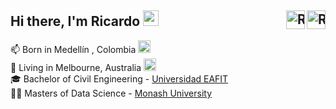 <div id="texts" style="white-space:nowrap;">
     <h2> Hi there, I'm Ricardo <img src="https://media.giphy.com/media/hvRJCLFzcasrR4ia7z/giphy.gif" width="25px">
       <a href="https://www.linkedin.com/in/ricardo-arias-salazar/">  
            <img align="right" alt="Ricardo Arias | LinkedIn" width="30px" src="https://img.icons8.com/color/48/000000/linkedin.png" /></a>         
     <a href="mailto:rari0002@student.monash.edu"><img align="right" alt="Ricardo Arias | Gmail" width="30px"src="https://img.icons8.com/fluent/48/000000/gmail-new.png" alt="email"/></a></h2>
</div>

📫  Born in Medellín , Colombia <img src="https://img.icons8.com/color/48/000000/colombia-circular.png" width="20"/>                                
📌  Living in Melbourne, Australia <img src="https://img.icons8.com/color/48/000000/australia-circular.png" width="20"/>                                   
🎓  Bachelor of Civil Engineering - [Universidad EAFIT](https://www.eafit.edu.co/)                                            
👨‍💻  Masters of Data Science - [Monash University](https://www.monash.edu)

</br>

 <!---[![Readme Card](https://github-readme-stats.vercel.app/api/pin/?username=ricardoariasalazar&repo=Text-Preprocessing)](https://github.com/ricardoariasalazar/Text-Preprocessing) --->
  <!--- 
<h3>Languages and Tools</h3>
<img align="left" width="30px" src="https://img.icons8.com/color/48/000000/python--v1.png" />
<img align="left" width="30px" src="https://icons.iconarchive.com/icons/blackvariant/button-ui-requests-5/512/RStudio-icon.png" />
<img align="left" width="30px" src="https://img.icons8.com/color/48/000000/latex.png" />
<img align="left" width="30px" src="https://img.icons8.com/fluent/48/000000/visual-studio-code-2019.png" />
--->

 <!---![Ricardo's GitHub stats](https://github-readme-stats.vercel.app/api?username=ricardoariasalazar&include_all_commits=true) --->
